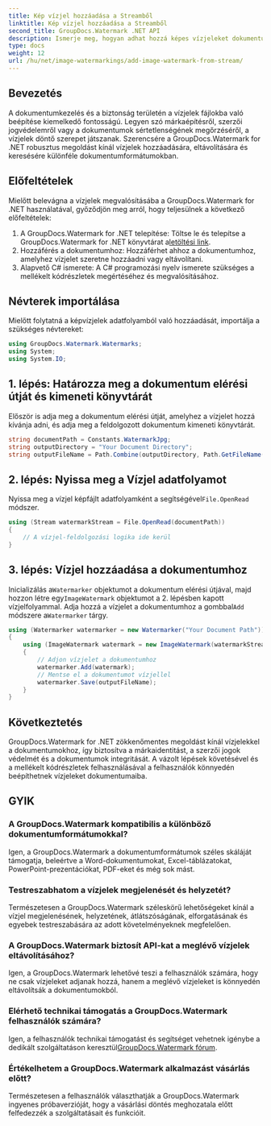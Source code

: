 ```yaml
---
title: Kép vízjel hozzáadása a Streamből
linktitle: Kép vízjel hozzáadása a Streamből
second_title: GroupDocs.Watermark .NET API
description: Ismerje meg, hogyan adhat hozzá képes vízjeleket dokumentumokhoz a GroupDocs.Watermark for .NET segítségével. Kövesse lépésről lépésre útmutatónkat a vízjel zökkenőmentes integrációjához.
type: docs
weight: 12
url: /hu/net/image-watermarkings/add-image-watermark-from-stream/
---
```

## Bevezetés
A dokumentumkezelés és a biztonság területén a vízjelek fájlokba való beépítése kiemelkedő fontosságú. Legyen szó márkaépítésről, szerzői jogvédelemről vagy a dokumentumok sértetlenségének megőrzéséről, a vízjelek döntő szerepet játszanak. Szerencsére a GroupDocs.Watermark for .NET robusztus megoldást kínál vízjelek hozzáadására, eltávolítására és keresésére különféle dokumentumformátumokban.
## Előfeltételek
Mielőtt belevágna a vízjelek megvalósításába a GroupDocs.Watermark for .NET használatával, győződjön meg arról, hogy teljesülnek a következő előfeltételek:
1.  A GroupDocs.Watermark for .NET telepítése: Töltse le és telepítse a GroupDocs.Watermark for .NET könyvtárat a[letöltési link](https://releases.groupdocs.com/Watermark/net/).
2. Hozzáférés a dokumentumhoz: Hozzáférhet ahhoz a dokumentumhoz, amelyhez vízjelet szeretne hozzáadni vagy eltávolítani.
3. Alapvető C# ismerete: A C# programozási nyelv ismerete szükséges a mellékelt kódrészletek megértéséhez és megvalósításához.

## Névterek importálása
Mielőtt folytatná a képvízjelek adatfolyamból való hozzáadását, importálja a szükséges névtereket:
```csharp
using GroupDocs.Watermark.Watermarks;
using System;
using System.IO;
```

## 1. lépés: Határozza meg a dokumentum elérési útját és kimeneti könyvtárát
Először is adja meg a dokumentum elérési útját, amelyhez a vízjelet hozzá kívánja adni, és adja meg a feldolgozott dokumentum kimeneti könyvtárát.
```csharp
string documentPath = Constants.WatermarkJpg;
string outputDirectory = "Your Document Directory";
string outputFileName = Path.Combine(outputDirectory, Path.GetFileName(documentPath));
```
## 2. lépés: Nyissa meg a Vízjel adatfolyamot
 Nyissa meg a vízjel képfájlt adatfolyamként a segítségével`File.OpenRead` módszer.
```csharp
using (Stream watermarkStream = File.OpenRead(documentPath))
{
    // A vízjel-feldolgozási logika ide kerül
}
```
## 3. lépés: Vízjel hozzáadása a dokumentumhoz
 Inicializálás a`Watermarker` objektumot a dokumentum elérési útjával, majd hozzon létre egy`ImageWatermark` objektumot a 2. lépésben kapott vízjelfolyammal. Adja hozzá a vízjelet a dokumentumhoz a gombbal`Add` módszere a`Watermarker` tárgy.
```csharp
using (Watermarker watermarker = new Watermarker("Your Document Path"))
{
    using (ImageWatermark watermark = new ImageWatermark(watermarkStream))
    {
        // Adjon vízjelet a dokumentumhoz
        watermarker.Add(watermark);
        // Mentse el a dokumentumot vízjellel
        watermarker.Save(outputFileName);
    }
}
```

## Következtetés
GroupDocs.Watermark for .NET zökkenőmentes megoldást kínál vízjelekkel a dokumentumokhoz, így biztosítva a márkaidentitást, a szerzői jogok védelmét és a dokumentumok integritását. A vázolt lépések követésével és a mellékelt kódrészletek felhasználásával a felhasználók könnyedén beépíthetnek vízjeleket dokumentumaiba.
## GYIK
### A GroupDocs.Watermark kompatibilis a különböző dokumentumformátumokkal?
Igen, a GroupDocs.Watermark a dokumentumformátumok széles skáláját támogatja, beleértve a Word-dokumentumokat, Excel-táblázatokat, PowerPoint-prezentációkat, PDF-eket és még sok mást.
### Testreszabhatom a vízjelek megjelenését és helyzetét?
Természetesen a GroupDocs.Watermark széleskörű lehetőségeket kínál a vízjel megjelenésének, helyzetének, átlátszóságának, elforgatásának és egyebek testreszabására az adott követelményeknek megfelelően.
### A GroupDocs.Watermark biztosít API-kat a meglévő vízjelek eltávolításához?
Igen, a GroupDocs.Watermark lehetővé teszi a felhasználók számára, hogy ne csak vízjeleket adjanak hozzá, hanem a meglévő vízjeleket is könnyedén eltávolítsák a dokumentumokból.
### Elérhető technikai támogatás a GroupDocs.Watermark felhasználók számára?
 Igen, a felhasználók technikai támogatást és segítséget vehetnek igénybe a dedikált szolgáltatáson keresztül[GroupDocs.Watermark fórum](https://forum.groupdocs.com/c/watermark/19).
### Értékelhetem a GroupDocs.Watermark alkalmazást vásárlás előtt?
Természetesen a felhasználók választhatják a GroupDocs.Watermark ingyenes próbaverzióját, hogy a vásárlási döntés meghozatala előtt felfedezzék a szolgáltatásait és funkcióit.